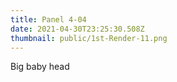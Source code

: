```yaml
---
title: Panel 4-04
date: 2021-04-30T23:25:30.508Z
thumbnail: public/1st-Render-11.png
---
```

Big baby head